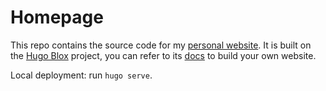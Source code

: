# Homepage
This repo contains the source code for my [personal website](https://yinminzhong.com). It is built on the [Hugo Blox](https://hugoblox.com/) project, you can refer to its [docs](https://docs.hugoblox.com/tutorial/resume/) to build your own website.

Local deployment: run `hugo serve`.